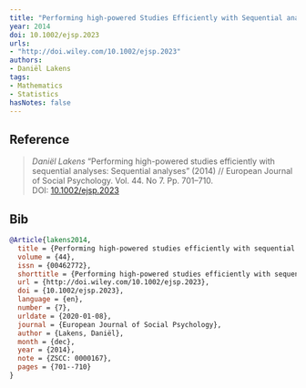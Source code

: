 ```yaml
---
title: "Performing high-powered Studies Efficiently with Sequential analyses: Sequential Analyses"
year: 2014
doi: 10.1002/ejsp.2023
urls:
- "http://doi.wiley.com/10.1002/ejsp.2023"
authors:
- Daniël Lakens
tags:
- Mathematics
- Statistics
hasNotes: false
---
```


## Reference

> <i>Daniël Lakens</i> “Performing high-powered studies efficiently with sequential analyses: Sequential analyses” (2014) // European Journal of Social Psychology. Vol.&nbsp;44. No&nbsp;7. Pp.&nbsp;701–710. DOI:&nbsp;<a href='https://doi.org/10.1002/ejsp.2023'>10.1002/ejsp.2023</a>

## Bib

```bib
@Article{lakens2014,
  title = {Performing high-powered studies efficiently with sequential analyses: Sequential analyses},
  volume = {44},
  issn = {00462772},
  shorttitle = {Performing high-powered studies efficiently with sequential analyses},
  url = {http://doi.wiley.com/10.1002/ejsp.2023},
  doi = {10.1002/ejsp.2023},
  language = {en},
  number = {7},
  urldate = {2020-01-08},
  journal = {European Journal of Social Psychology},
  author = {Lakens, Daniël},
  month = {dec},
  year = {2014},
  note = {ZSCC: 0000167},
  pages = {701--710}
}
```

